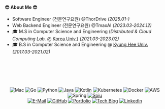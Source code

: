 #### 😎 About Me 😎
- Software Engineer (전문연구요원) @ThorDrive <i>(2025.01-)</i>
- Web Backend Engineer (전문연구요원) @TmaxAI <i>(2023.03-2024.12)</i>
- 🎓 M.S in Computer Science and Engineering (<i>Distributed & Cloud Computing Lab.</i> @ <a href="http://korea.ac.kr">Korea Univ.</a>) <i>(2021.03-2023.02)</i>
- 🎓 B.S in Computer Science and Engineering @ <a href="https://khu.ac.kr">Kyung Hee Univ.</a> <i>(2017.03-2021.02)</i>

## &nbsp;

<br>

<div align="center">
  
  ![Mac](https://img.shields.io/badge/Mac-999999?style=flat-square&logoColor=white&logo=apple)
  ![Go](https://img.shields.io/badge/Go-00ADD8?style=flat-square&logoColor=white&logo=go)
  ![Python](https://img.shields.io/badge/Python-3776AB?style=flat-square&logoColor=white&logo=python)
  ![Java](https://img.shields.io/badge/Java-f89820?style=flat-square&logoColor=white)
  ![Kotlin](https://img.shields.io/badge/Kotlin-7F52FF?style=flat-square&logoColor=white&logo=kotlin)
  ![Kubernetes](https://img.shields.io/badge/Kubernetes-326CE5?style=flat-square&logoColor=white&logo=kubernetes)
  ![Docker](https://img.shields.io/badge/Docker-2496ED?style=flat-square&logoColor=white&logo=docker)
  ![AWS](https://img.shields.io/badge/AWS-232F3E?style=flat-square&logoColor=white&logo=amazon%20aws)
  ![Spring](https://img.shields.io/badge/Spring-6DB33F?style=flat-square&logoColor=white&logo=spring)
  [![Soju](https://img.shields.io/badge/Soju-47A24B?style=flat-square&logoColor=white&logo=mocha)](https://en.wikipedia.org/wiki/Soju)  
  [![E-Mail](https://img.shields.io/badge/Email-D14836?style=flat-square&logoColor=white&logo=gmail)](mailto:freckie@frec.kr)
  [![GitHub](https://img.shields.io/badge/GitHub-000000?style=flat-square&logoColor=white&logo=github)](https://github.com/freckie)
  [![Portfolio](https://img.shields.io/badge/Portfolio-informational?style=flat-square&logoColor=white&logo=notion)](https://freckie.notion.site/64d6f9bb2034479191cbef0ee403cc7b)
  [![Tech Blog](https://img.shields.io/badge/Tech%20Blog-800000?style=flat-square&logoColor=white&logo=blogger)](https://blog.frec.kr)
  [![LinkedIn](https://img.shields.io/badge/LinkedIn-0A66C2?style=flat-square&logoColor=white&logo=LinkedIn)](https://linkedin.com/in/김명현)
  
</div>
<!-- Badges are made with shields.io -->

<!--
### 📈 My stats  
[![Freckie's github stats](https://github-readme-stats.vercel.app/api?username=freckie&cound_private=true&show_icons=true)](https://github.com/anuraghazra/github-readme-stats)
-->
